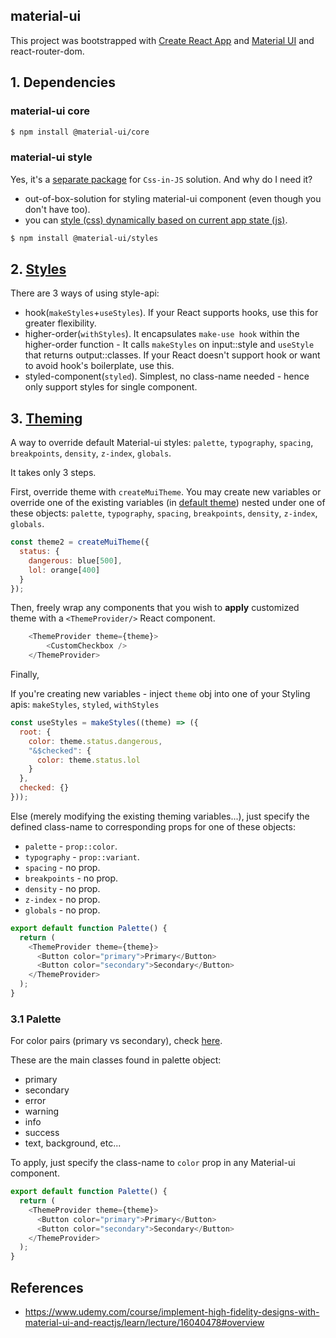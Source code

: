 ## material-ui

This project was bootstrapped with [Create React App](https://github.com/facebook/create-react-app) and [Material UI](https://material-ui.com/getting-started/installation/) and react-router-dom.

## 1. Dependencies

### material-ui core

```sh
$ npm install @material-ui/core
```

### material-ui style

Yes, it's a [separate package](https://material-ui.com/styles/basics/) for `Css-in-JS` solution. And why do I need it? 

- out-of-box-solution for styling material-ui component (even though you don't have too).
- you can [style (css) dynamically based on current app state (js)](https://material-ui.com/styles/basics/#adapting-based-on-props).

```sh
$ npm install @material-ui/styles
```

## 2. [Styles](https://material-ui.com/styles/basics/)

There are 3 ways of using style-api:
- hook(`makeStyles`+`useStyles`). If your React supports hooks, use this for greater flexibility.
- higher-order(`withStyles`). It encapsulates `make-use hook` within the higher-order function - It calls `makeStyles` on input::style and `useStyle` that returns output::classes. If your React doesn't support hook or want to avoid hook's boilerplate, use this.
- styled-component(`styled`). Simplest, no class-name needed - hence only support styles for single component.


## 3. [Theming](https://material-ui.com/customization/theming/)

A way to override default Material-ui styles: `palette`, `typography`, `spacing`, `breakpoints`, `density`, `z-index`, `globals`.

It takes only 3 steps.

First, override theme with `createMuiTheme`. You may create new variables or override one of the existing variables (in [default theme](https://material-ui.com/customization/default-theme/?expand-path=$.palette)) nested under one of these objects: `palette`, `typography`, `spacing`, `breakpoints`, `density`, `z-index`, `globals`.

```js
const theme2 = createMuiTheme({
  status: {
    dangerous: blue[500],
    lol: orange[400]
  }
});
```

Then, freely wrap any components that you wish to **apply** customized theme with a `<ThemeProvider/>` React component.

```js
    <ThemeProvider theme={theme}>
        <CustomCheckbox />
    </ThemeProvider>
```

Finally, 

If you're creating new variables - inject `theme` obj into one of your Styling apis: `makeStyles`, `styled`, `withStyles`

```js
const useStyles = makeStyles((theme) => ({
  root: {
    color: theme.status.dangerous,
    "&$checked": {
      color: theme.status.lol
    }
  },
  checked: {}
}));
```

Else (merely modifying the existing theming variables...), just specify the defined class-name to corresponding props for one of these objects:
- `palette` -  `prop::color`.
- `typography` - `prop::variant`.
- `spacing` - no prop.
- `breakpoints` - no prop.
- `density` - no prop.
- `z-index` - no prop.
- `globals` - no prop.

```js
export default function Palette() {
  return (
    <ThemeProvider theme={theme}>
      <Button color="primary">Primary</Button>
      <Button color="secondary">Secondary</Button>
    </ThemeProvider>
  );
}
```

### 3.1 Palette

For color pairs (primary vs secondary), check [here](https://www.designwizard.com/blog/design-trends/colour-combination).

These are the main classes found in palette object:
- primary
- secondary
- error
- warning 
- info
- success
- text, background, etc...

To apply, just specify the class-name to `color` prop in any Material-ui component.
```js
export default function Palette() {
  return (
    <ThemeProvider theme={theme}>
      <Button color="primary">Primary</Button>
      <Button color="secondary">Secondary</Button>
    </ThemeProvider>
  );
}
```

## References

- https://www.udemy.com/course/implement-high-fidelity-designs-with-material-ui-and-reactjs/learn/lecture/16040478#overview
